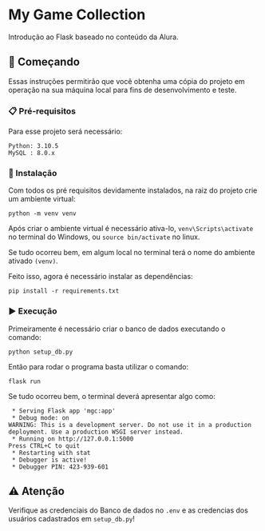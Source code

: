 # My Game Collection

Introdução ao Flask baseado no conteúdo da Alura.

## 🚀 Começando

Essas instruções permitirão que você obtenha uma cópia do projeto em operação na sua máquina local para fins de desenvolvimento e teste.

### 📋 Pré-requisitos

Para esse projeto será necessário:
```
Python: 3.10.5
MySQL : 8.0.x
``` 


### 🔧 Instalação

Com todos os pré requisitos devidamente instalados, na raiz do projeto crie um ambiente virtual:

```
python -m venv venv
```


Após criar o ambiente virtual é necessário ativa-lo, ```venv\Scripts\activate``` no terminal do Windows, ou ```source bin/activate``` no linux.

Se tudo ocorreu bem, em algum local no terminal terá o nome do ambiente ativado ```(venv)```.

Feito isso, agora é necessário instalar as dependências:

```
pip install -r requirements.txt
```

### ▶️ Execução

Primeiramente é necessário criar o banco de dados executando o comando:
```
python setup_db.py
```

Então para rodar o programa basta utilizar o comando:
```
flask run
```

Se tudo ocorreu bem, o terminal deverá apresentar algo como:

```
 * Serving Flask app 'mgc:app'
 * Debug mode: on
WARNING: This is a development server. Do not use it in a production deployment. Use a production WSGI server instead.
 * Running on http://127.0.0.1:5000
Press CTRL+C to quit
 * Restarting with stat
 * Debugger is active!
 * Debugger PIN: 423-939-601
```

## ⚠️ Atenção

Verifique as credenciais do Banco de dados no ```.env``` e as credencias dos usuários cadastrados em ```setup_db.py```!